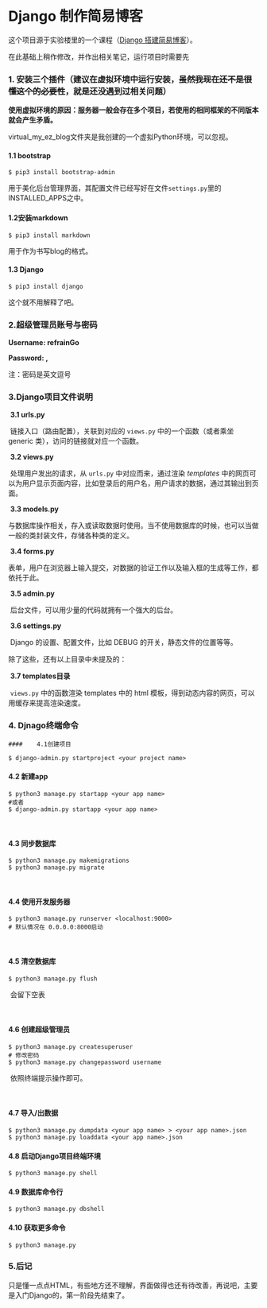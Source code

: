 # Django 制作简易博客
这个项目源于实验楼里的一个课程（[Django 搭建简易博客](https://www.shiyanlou.com/courses/487)）。

在此基础上稍作修改，并作出相关笔记，运行项目时需要先

### 1. 安装三个插件（建议在虚拟环境中运行安装，~~虽然我现在还不是很懂这个的必要性~~，就是还没遇到过相关问题）

__使用虚拟环境的原因：服务器一般会存在多个项目，若使用的相同框架的不同版本就会产生矛盾。__

virtual_my_ez_blog文件夹是我创建的一个虚拟Python环境，可以忽视。

#### 1.1 bootstrap

~~~Shell
$ pip3 install bootstrap-admin
~~~

用于美化后台管理界面，其配置文件已经写好在文件`settings.py`里的INSTALLED_APPS之中。

#### 1.2安装markdown

~~~Shell
$ pip3 install markdown
~~~

用于作为书写blog的格式。

#### 1.3 Django

~~~Shell
$ pip3 install django	
~~~

这个就不用解释了吧。



### 2.超级管理员账号与密码

**Username: refrainGo**

**Password: ,**

注：密码是英文逗号



### 3.Django项目文件说明

​	**3.1 urls.py**

​	链接入口（路由配置），关联到对应的 `views.py` 中的一个函数（或者乘坐 generic 类），访问的链接就对应一个函数。

​	**3.2 views.py**

​	处理用户发出的请求，从 `urls.py` 中对应而来，通过渲染 *templates* 中的网页可以为用户显示页面内容，比如登录后的用户名，用户请求的数据，通过其输出到页面。

​	**3.3 models.py**

​	与数据库操作相关，存入或读取数据时使用。当不使用数据库的时候，也可以当做一般的类封装文件，存储各种类的定义。

​	**3.4 forms.py**

​	表单，用户在浏览器上输入提交，对数据的验证工作以及输入框的生成等工作，都依托于此。

​	**3.5 admin.py**

​	后台文件，可以用少量的代码就拥有一个强大的后台。

​	**3.6 settings.py**

​	Django 的设置、配置文件，比如 DEBUG 的开关，静态文件的位置等等。

除了这些，还有以上目录中未提及的：

​	**3.7 templates目录**

​	`views.py` 中的函数渲染 templates 中的 html 模板，得到动态内容的网页，可以用缓存来提高渲染速度。



### 4. Djnago终端命令

	#### 	4.1创建项目

~~~Shell
$ django-admin.py startproject <your project name>
~~~



#### 	4.2 新建app

~~~shell
$ python3 manage.py startapp <your app name>
#或者
$ django-admin.py startapp <your app name>
~~~

​	

#### 	4.3 同步数据库	

~~~Shell
$ python3 manage.py makemigrations
$ python3 manage.py migrate
~~~

​	

#### 	4.4 使用开发服务器

~~~shell
$ python3 manage.py runserver <localhost:9000>
# 默认情况在 0.0.0.0:8000启动
~~~

​	

#### 	4.5 清空数据库

~~~Shell
$ python3 manage.py flush	
~~~

​	会留下空表

​	

#### 	4.6 创建超级管理员

~~~shell
$ python3 manage.py createsuperuser
# 修改密码
$ python3 manage.py changepassword username
~~~

​	依照终端提示操作即可。

​	

#### 	4.7 导入/出数据

~~~Shell
$ python3 manage.py dumpdata <your app name> > <your app name>.json
$ python3 manage.py loaddata <your app name>.json
~~~



#### 	4.8 启动Django项目终端环境

~~~Shell
$ python3 manage.py shell	
~~~



#### 	4.9 数据库命令行

~~~Shell
$ python3 manage.py dbshell
~~~



#### 	4.10 获取更多命令

~~~shell
$ python3 manage.py
~~~



### 5.后记

只是懂一点点HTML，有些地方还不理解，界面做得也还有待改善，再说吧，主要是入门Django的，第一阶段先结束了。





